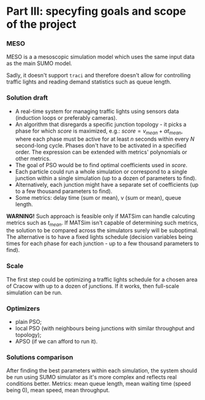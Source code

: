 # Part III: specyfing goals and scope of the project

### MESO

MESO is a a mesoscopic simulation model which uses the same input data as the main SUMO model.

Sadly, it doesn't support `traci` and therefore doesn't allow for controlling
traffic lights and reading demand statistics such as queue length.

### Solution draft

* A real-time system for managing traffic lights using sensors data (induction
loops or preferably cameras).
* An algorithm that disregards a specific junction topology - it picks
a phase for which $score$ is maximized, e.g.: $score = v_{mean} + \alpha t_{mean}$, 
where each phase must be active for at least $n$ seconds within every $N$ second-long cycle. Phases don't have to be activated in a specified order. The expression can be extended with metrics' polynomials or other 
metrics.
* The goal of PSO would be to find optimal coefficients used in $score$.
* Each particle could run a whole simulation or correspond
to a single junction within a single simulation (up to a dozen of parameters
to find).
* Alternatively, each junction might have a separate set of coefficients (up
to a few thousand parameters to find).
* Some metrics: delay time (sum or mean), v (sum or mean), queue length.

**WARNING!** Such approach is feasible only if MATSim can handle calcuting
metrics such as $t_{mean}$. If MATSim isn't capable of determining such metrics,
the solution to be compared across the simulators surely will be suboptimal. The alternative is to have a fixed
lights schedule (decision variables being times for each phase for each junction - up to a few thousand parameters to find).

### Scale

The first step could be optimizing a traffic lights schedule for a chosen
area of Cracow with up to a dozen of junctions. If it works, then full-scale
simulation can be run.

### Optimizers

* plain PSO;
* local PSO (with neighbours being junctions with similar throughput and 
topology);
* APSO (if we can afford to run it).

### Solutions comparison

After finding the best parameters within each simulation, the system should
be run using SUMO simulator as it's more complex and reflects real conditions
better. Metrics: mean queue length, mean waiting time (speed being 0), mean speed, mean throughput.
